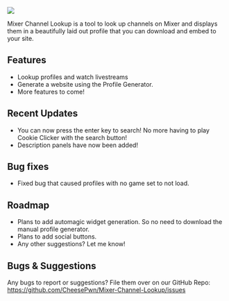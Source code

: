![](https://i.imgur.com/5gyPdbI.gif)

Mixer Channel Lookup is a tool to look up channels on Mixer and displays them in a beautifully laid out profile that you can download and embed to your site.

## Features
- Lookup profiles and watch livestreams
- Generate a website using the Profile Generator.
- More features to come!

## Recent Updates
- You can now press the enter key to search! No more having to play Cookie Clicker with the search button!
- Description panels have now been added!


## Bug fixes
- Fixed bug that caused profiles with no game set to not load.

## Roadmap
- Plans to add automagic widget generation. So no need to download the manual profile generator.
- Plans to add social buttons.
- Any other suggestions? Let me know!

## Bugs & Suggestions

Any bugs to report or suggestions? File them over on our GitHub Repo: 
https://github.com/CheesePwn/Mixer-Channel-Lookup/issues

